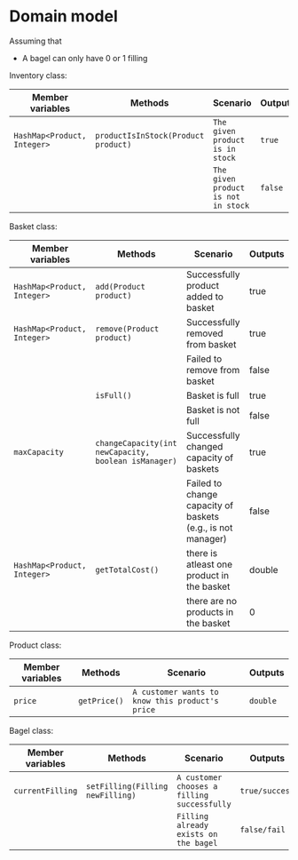 # Domain model

Assuming that

- A bagel can only have 0 or 1 filling

Inventory class:

| Member variables            | Methods                             | Scenario                            | Outputs |
|-----------------------------|-------------------------------------|-------------------------------------|---------|
| `HashMap<Product, Integer>` | `productIsInStock(Product product)` | `The given product is in stock`     | `true`  |
|                             |                                     | `The given product is not in stock` | `false` |

Basket class:

| Member variables            | Methods                                              | Scenario                                                    | Outputs |
|-----------------------------|------------------------------------------------------|-------------------------------------------------------------|---------|
| `HashMap<Product, Integer>` | `add(Product product)`                               | Successfully product added to basket                        | true    |
| `HashMap<Product, Integer>` | `remove(Product product)`                            | Successfully removed from basket                            | true    |
|                             |                                                      | Failed to remove from basket                                | false   |
|                             | `isFull()`                                           | Basket is full                                              | true    |
|                             |                                                      | Basket is not full                                          | false   |
| `maxCapacity`               | `changeCapacity(int newCapacity, boolean isManager)` | Successfully changed capacity of baskets                    | true    |
|                             |                                                      | Failed to change capacity of baskets (e.g., is not manager) | false   |
| `HashMap<Product, Integer>` | `getTotalCost()`                                     | there is atleast one product in the basket                  | double  |
|                             |                                                      | there are no products in the basket                         | 0       |

Product class:

| Member variables | Methods      | Scenario                                        | Outputs  |
|------------------|--------------|-------------------------------------------------|----------|
| `price`          | `getPrice()` | `A customer wants to know this product's price` | `double` |

Bagel class:

| Member variables | Methods                          | Scenario                                    | Outputs        |
|------------------|----------------------------------|---------------------------------------------|----------------|
| `currentFilling` | `setFilling(Filling newFilling)` | `A customer chooses a filling successfully` | `true/success` |
|                  |                                  | `Filling already exists on the bagel`       | `false/fail`   |
